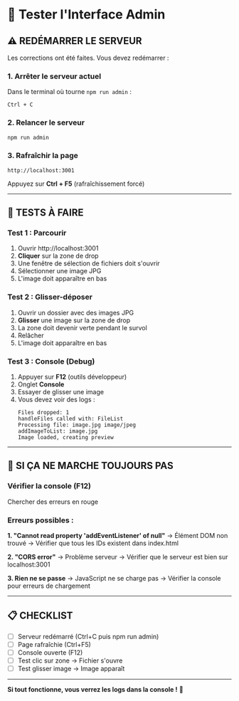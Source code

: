 # 🧪 Tester l'Interface Admin

## ⚠️ REDÉMARRER LE SERVEUR

Les corrections ont été faites. Vous devez redémarrer :

### **1. Arrêter le serveur actuel**
Dans le terminal où tourne `npm run admin` :
```
Ctrl + C
```

### **2. Relancer le serveur**
```bash
npm run admin
```

### **3. Rafraîchir la page**
```
http://localhost:3001
```

Appuyez sur **Ctrl + F5** (rafraîchissement forcé)

---

## 🧪 TESTS À FAIRE

### **Test 1 : Parcourir**
1. Ouvrir http://localhost:3001
2. **Cliquer** sur la zone de drop
3. Une fenêtre de sélection de fichiers doit s'ouvrir
4. Sélectionner une image JPG
5. L'image doit apparaître en bas

### **Test 2 : Glisser-déposer**
1. Ouvrir un dossier avec des images JPG
2. **Glisser** une image sur la zone de drop
3. La zone doit devenir verte pendant le survol
4. Relâcher
5. L'image doit apparaître en bas

### **Test 3 : Console** (Debug)
1. Appuyer sur **F12** (outils développeur)
2. Onglet **Console**
3. Essayer de glisser une image
4. Vous devez voir des logs :
   ```
   Files dropped: 1
   handleFiles called with: FileList
   Processing file: image.jpg image/jpeg
   addImageToList: image.jpg
   Image loaded, creating preview
   ```

---

## 🐛 SI ÇA NE MARCHE TOUJOURS PAS

### **Vérifier la console** (F12)
Chercher des erreurs en rouge

### **Erreurs possibles** :

**1. "Cannot read property 'addEventListener' of null"**
→ Élément DOM non trouvé
→ Vérifier que tous les IDs existent dans index.html

**2. "CORS error"**
→ Problème serveur
→ Vérifier que le serveur est bien sur localhost:3001

**3. Rien ne se passe**
→ JavaScript ne se charge pas
→ Vérifier la console pour erreurs de chargement

---

## 📋 CHECKLIST

- [ ] Serveur redémarré (Ctrl+C puis npm run admin)
- [ ] Page rafraîchie (Ctrl+F5)
- [ ] Console ouverte (F12)
- [ ] Test clic sur zone → Fichier s'ouvre
- [ ] Test glisser image → Image apparaît

---

**Si tout fonctionne, vous verrez les logs dans la console !** 🎉

